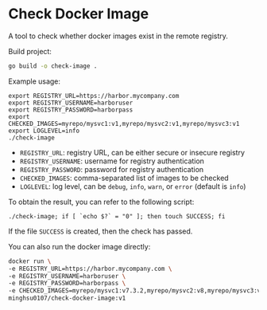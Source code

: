 # Check Docker Image
A tool to check whether docker images exist in the remote registry.

Build project:
```bash
go build -o check-image .
```
Example usage:
```
export REGISTRY_URL=https://harbor.mycompany.com
export REGISTRY_USERNAME=harboruser
export REGISTRY_PASSWORD=harborpass
export CHECKED_IMAGES=myrepo/mysvc1:v1,myrepo/mysvc2:v1,myrepo/mysvc3:v1
export LOGLEVEL=info
./check-image
```
- `REGISTRY_URL`: registry URL, can be either secure or insecure registry
- `REGISTRY_USERNAME`: username for registry authentication
- `REGISTRY_PASSWORD`: password for registry authentication
- `CHECKED_IMAGES`: comma-separated list of images to be checked
- `LOGLEVEL`: log level, can be `debug`, `info`, `warn`, or `error` (default is `info`)

To obtain the result, you can refer to the following script:
```
./check-image; if [ `echo $?` = "0" ]; then touch SUCCESS; fi
```
If the file `SUCCESS` is created, then the check has passed.

You can also run the docker image directly:
```bash
docker run \
-e REGISTRY_URL=https://harbor.mycompany.com \
-e REGISTRY_USERNAME=harboruser \
-e REGISTRY_PASSWORD=harborpass \
-e CHECKED_IMAGES=myrepo/mysvc1:v7.3.2,myrepo/mysvc2:v8,myrepo/mysvc3:v8.2.0  \
minghsu0107/check-docker-image:v1
```